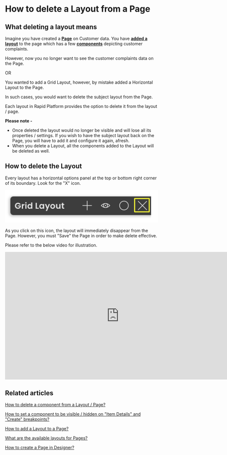 # How to delete a Layout from a Page

## What deleting a layout means

Imagine you have created a [**Page**](/docs/Rapid/3-User%20Manual/Glossary/glossary.md@page "Page, layout and component") on Customer data. You have [**added a layout**](/docs/Rapid/4-Keyper%20Manual/2-Designer/2-Pages/5-how-to-guides/how-to-add-a-layout-to-a-page/how-to-add-a-layout-to-a-page.md "How to add a Layout to a Page?") to the page which has a few [**components**](/docs/Rapid/4-Keyper%20Manual/2-Designer/2-Pages/5-how-to-guides/how-to-add-a-component/how-to-add-a-component.md "How to add a component to a Layout / Page?") depicting customer complaints.

However, now you no longer want to see the customer complaints data on the Page.

OR

You wanted to add a Grid Layout, however, by mistake added a Horizontal Layout to the Page.

In such cases, you would want to delete the subject layout from the Page.

Each layout in Rapid Platform provides the option to delete it from the layout / page.

**Please note -**

- Once deleted the layout would no longer be visible and will lose all its properties / settings. If you wish to have the subject layout back on the Page, you will have to add it and configure it again, afresh.
- When you delete a Layout, all the components added to the Layout will be deleted as well.

## How to delete the Layout

Every layout has a horizontal options panel at the top or bottom right corner of its boundary. Look for the "X" icon.

![Grid layout deletion button location](<Grid layout deletion button location.png>)

As you click on this icon, the layout will immediately disappear from the Page. However, you must "Save" the Page in order to make delete effective.

Please refer to the below video for illustration.

<iframe allowfullscreen="allowfullscreen" frameborder="0" height="420" src="https://www.youtube.com/embed/aUs40km4gK8?si=aRhJ7miICuFXTgBA" title="YouTube video player" width="750"></iframe>

## Related articles

[How to delete a component from a Layout / Page?](/docs/Rapid/4-Keyper%20Manual/2-Designer/2-Pages/5-how-to-guides/how-to-delete-a-component-from-a-page/how-to-delete-a-component-from-a-page.md "How to delete a component from a Layout / Page?")

[How to set a component to be visible / hidden on "Item Details" and "Create" breakpoints?](/docs/Rapid/4-Keyper%20Manual/2-Designer/2-Pages/5-how-to-guides/how-to-hide-components-on-breakpoints/how-to-hide-components-on-breakpoints.md "How to set a component to be visible / hidden on 'Item Details' and 'Create' breakpoints?")

[How to add a Layout to a Page?](/docs/Rapid/4-Keyper%20Manual/2-Designer/2-Pages/5-how-to-guides/how-to-add-a-layout-to-a-page/how-to-add-a-layout-to-a-page.md "How to add a Layout to a Page?")

[What are the available layouts for Pages?](/docs/Rapid/4-Keyper%20Manual/2-Designer/2-Pages/4-Layouts/list-of-available-layouts/list-of-available-layouts.md "What are the available layouts for Pages?")

[How to create a Page in Designer?](/docs/Rapid/4-Keyper%20Manual/2-Designer/2-Pages/5-how-to-guides/how-to-create-pages/how-to-create-pages.md "How to create a Page in Designer?")
